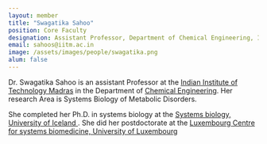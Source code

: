 ```yaml
---
layout: member
title: "Swagatika Sahoo"
position: Core Faculty
designation: Assistant Professor, Department of Chemical Engineering, Indian Institute of Technology Madras.
email: sahoos@iitm.ac.in
image: /assets/images/people/swagatika.png
alum: false
---
```

Dr. Swagatika Sahoo is an assistant Professor at the [Indian Institute of Technology Madras] in the Department of [Chemical Engineering]. Her research Area is Systems Biology of Metabolic Disorders.

She completed her Ph.D. in systems biology at the [Systems biology, University of Iceland ]. She did her postdoctorate at the [Luxembourg Centre for systems biomedicine, University of Luxembourg]

[Indian Institute of Technology Madras]: https://www.iitm.ac.in/
[Chemical Engineering]: https://che.iitm.ac.in/
[Systems biology, University of Iceland]: https://systemsbiology.hi.is/
[Luxembourg Centre for systems biomedicine, University of Luxembourg]: https://wwwen.uni.lu/lcsb
